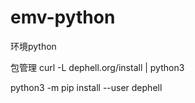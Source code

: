 # emv-python
环境python


包管理 curl -L dephell.org/install | python3


python3 -m pip install --user dephell
